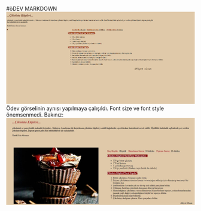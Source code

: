 #öDEV MARKDOWN
![image](https://github.com/edaaksuna/odev-3/blob/main/cikolatakupleri.png)
Ödev görselinin aynısı yapılmaya çalışıldı. Font size ve font style önemsenmedi.
Bakınız:
![image](https://github.com/edaaksuna/odev-3/blob/main/odev-3-screenshot.JPG)